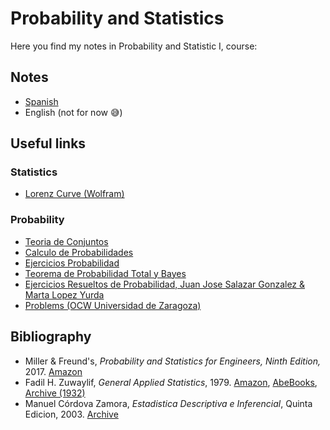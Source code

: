 # Probability and Statistics
Here you find my notes in Probability and Statistic I, course:
## Notes
  * [Spanish](https://github.com/toborochi/University/blob/master/Third%20Semester/MAT202/Notes/Spanish/Apuntes%20Estadistica.pdf)
  * English (not for now :sweat_smile:)
## Useful links
### Statistics
 * [Lorenz Curve (Wolfram)](http://mathworld.wolfram.com/LorenzCurve.html)
### Probability
  * [Teoria de Conjuntos](http://www.metonymie.com/apuntes/2008/09/10/teoria-de-conjuntos-definiciones-y-formulas-basicas.html)
  * [Calculo de Probabilidades](http://www.ugr.es/~bioestad/_private/Tema_2_color.pdf)
  * [Ejercicios Probabilidad](http://www.lapresentacion.com/granada/antigua/materias/matematicas/bto2ccss/ejercicios_probabilidad.pdf)
  * [Teorema de Probabilidad Total y Bayes](http://www3.gobiernodecanarias.org/medusa/ecoblog/pfeldom/files/2012/09/Teorema-de-la-probabilidad-total-y-Bayes.pdf)
  * [Ejercicios Resueltos de Probabilidad, Juan Jose Salazar Gonzalez & Marta Lopez Yurda](https://matematicasiesoja.files.wordpress.com/2015/03/terc3ada-y-ejercicios-de-probabilidad.pdf)
  * [Problems (OCW Universidad de Zaragoza)](https://ocw.unizar.es/ocw/ciencias-experimentales/conocimientos-basicos-de-matematicas-para-primeros-cursos-universitarios/b5_estadistica/b5_tema1/resueltos_B5_t1.pdf)
  
  
  
  
 
## Bibliography
  * Miller & Freund's, _Probability and Statistics for Engineers, Ninth Edition,_ 2017. [Amazon](https://www.amazon.com/Miller-Freunds-Probability-Statistics-Engineers/dp/0321986245)
  * Fadil H. Zuwaylif, _General Applied Statistics_, 1979. [Amazon](https://www.amazon.com/General-Applied-Statistics-Fadil-Zuwaylif/dp/0840386362), [AbeBooks](https://www.abebooks.com/9780840386366/General-Applied-Statistics-Fadil-Zuwaylif-0840386362/plp), [Archive (1932)](https://archive.org/details/generalappliedst00zuwa)
  * Manuel Córdova Zamora, _Estadistica Descriptiva e Inferencial_, Quinta Edicion, 2003. [Archive](https://archive.org/details/204984482CordovaZamoraManuelEstadisticaDescriptivaEInferencialAplicaciones5Ed)
